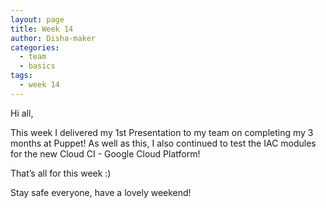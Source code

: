 ```yaml
---
layout: page
title: Week 14
author: Disha-maker
categories:
  - team
  - basics
tags:
  - week 14
---
```


Hi all,

This week I delivered my 1st Presentation to my team on completing my 3 months at Puppet! As well as this, I also continued to test the IAC modules for the new Cloud CI - Google Cloud Platform!

That’s all for this week :)

Stay safe everyone, have a lovely weekend!